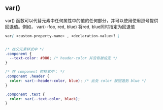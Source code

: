 
## var()
var() 函数可以代替元素中任何属性中的值的任何部分，并可以使用使用逗号提供回退值。例如， var(--foo, red, blue) 将red, blue同时指定为回退值

```css
var( <custom-property-name> , <declaration-value>? )


/* 在父元素样式中 */
.component {
  --text-color: #080; /* header-color 并没有被设定 */
}

/* 在 component 的样式中： */
.component .header {
  color: var(--header-color, blue); /* 此处 color 被回退到 blue */
}

.component .text {
  color: var(--text-color, black);
}
```